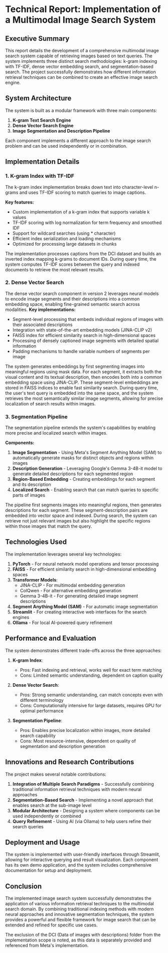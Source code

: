 # Technical Report: Implementation of a Multimodal Image Search System

## Executive Summary

This report details the development of a comprehensive multimodal image search system capable of retrieving images based on text queries. The system implements three distinct search methodologies: k-gram indexing with TF-IDF, dense vector embedding search, and segmentation-based search. The project successfully demonstrates how different information retrieval techniques can be combined to create an effective image search engine.

## System Architecture

The system is built as a modular framework with three main components:

1. **K-gram Text Search Engine**
2. **Dense Vector Search Engine**
3. **Image Segmentation and Description Pipeline**

Each component implements a different approach to the image search problem and can be used independently or in combination.

## Implementation Details

### 1. K-gram Index with TF-IDF

The k-gram index implementation breaks down text into character-level n-grams and uses TF-IDF scoring to match queries to image captions.

**Key features:**
- Custom implementation of a k-gram index that supports variable k values
- TF-IDF scoring with log normalization for term frequency and smoothed IDF
- Support for wildcard searches (using * character)
- Efficient index serialization and loading mechanisms
- Optimized for processing large datasets in chunks

The implementation processes captions from the DCI dataset and builds an inverted index mapping k-grams to document IDs. During query time, the system computes TF-IDF scores between the query and indexed documents to retrieve the most relevant results.

### 2. Dense Vector Search

The dense vector search component in version 2 leverages neural models to encode image segments and their descriptions into a common embedding space, enabling fine-grained semantic search across modalities.
**Key implementations:**
- Segment-level processing that embeds individual regions of images with their associated descriptions
- Integration with state-of-the-art embedding models (JINA-CLIP v2)
- FAISS index for efficient similarity search in high-dimensional spaces
- Processing of densely captioned image segments with detailed spatial information
- Padding mechanisms to handle variable numbers of segments per image

The system generates embeddings by first segmenting images into meaningful regions using mask data. For each segment, it extracts both the visual content and its textual description, then encodes both into a common embedding space using JINA-CLIP. These segment-level embeddings are stored in FAISS indices to enable fast similarity search. During query time, the user's text query is embedded into the same space, and the system retrieves the most semantically similar image segments, allowing for precise localization of search results within images.

### 3. Segmentation Pipeline

The segmentation pipeline extends the system's capabilities by enabling more precise and localized search within images.

**Components:**
1. **Image Segmentation** - Using Meta's Segment Anything Model (SAM) to automatically generate masks for distinct objects and regions within images
2. **Description Generation** - Leveraging Google's Gemma 3-4B-it model to generate detailed descriptions for each segmented region
3. **Region-Based Embedding** - Creating embeddings for each segment and its description
4. **Localized Search** - Enabling search that can match queries to specific parts of images

The pipeline first segments images into meaningful regions, then generates descriptions for each segment. These segment-description pairs are embedded into vector space and indexed. During search, the system can retrieve not just relevant images but also highlight the specific regions within those images that match the query.

## Technologies Used

The implementation leverages several key technologies:

1. **PyTorch** - For neural network model operations and tensor processing
2. **FAISS** - For efficient similarity search in high-dimensional embedding spaces
3. **Transformer Models**:
   - JINA-CLIP - For multimodal embedding generation
   - ColQwen - For alternative embedding generation
   - Gemma 3-4B-it - For generating detailed image segment descriptions
4. **Segment Anything Model (SAM)** - For automatic image segmentation
5. **Streamlit** - For creating interactive web interfaces for the search engines
6. **Ollama** - For local AI-powered query refinement

## Performance and Evaluation

The system demonstrates different trade-offs across the three approaches:

1. **K-gram Index**:
   - Pros: Fast indexing and retrieval, works well for exact term matching
   - Cons: Limited semantic understanding, dependent on caption quality

2. **Dense Vector Search**:
   - Pros: Strong semantic understanding, can match concepts even with different terminology
   - Cons: Computationally intensive for large datasets, requires GPU for optimal performance

3. **Segmentation Pipeline**:
   - Pros: Enables precise localization within images, more detailed search capability
   - Cons: Most resource-intensive, dependent on quality of segmentation and description generation

## Innovations and Research Contributions

The project makes several notable contributions:

1. **Integration of Multiple Search Paradigms** - Successfully combining traditional information retrieval techniques with modern neural approaches
2. **Segmentation-Based Search** - Implementing a novel approach that enables search at the sub-image level
3. **Modular Architecture** - Designing a system where components can be used independently or combined
4. **Query Refinement** - Using AI (via Ollama) to help users refine their search queries

## Deployment and Usage

The system is implemented with user-friendly interfaces through Streamlit, allowing for interactive querying and result visualization. Each component has its own demo application, and the system includes comprehensive documentation for setup and deployment.

## Conclusion

The implemented image search system successfully demonstrates the application of various information retrieval techniques to the multimodal search domain. By combining traditional indexing methods with modern neural approaches and innovative segmentation techniques, the system provides a powerful and flexible framework for image search that can be extended and refined for specific use cases.

The exclusion of the DCI (Data of images with descriptions) folder from the implementation scope is noted, as this data is separately provided and referenced from Meta's implementation. 